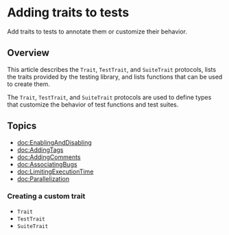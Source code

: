 # Adding traits to tests

<!--
This source file is part of the Swift.org open source project

Copyright (c) 2023 Apple Inc. and the Swift project authors
Licensed under Apache License v2.0 with Runtime Library Exception

See https://swift.org/LICENSE.txt for license information
See https://swift.org/CONTRIBUTORS.txt for Swift project authors
-->

Add traits to tests to annotate them or customize their behavior.

## Overview

This article describes the ``Trait``, ``TestTrait``, and ``SuiteTrait``
protocols, lists the traits provided by the testing library, and lists functions
that can be used to create them.

The ``Trait``, ``TestTrait``, and ``SuiteTrait`` protocols are used to define
types that customize the behavior of test functions and test suites.

## Topics

- <doc:EnablingAndDisabling>
- <doc:AddingTags>
- <doc:AddingComments>
- <doc:AssociatingBugs>
- <doc:LimitingExecutionTime>
- <doc:Parallelization>

### Creating a custom trait

- ``Trait``
- ``TestTrait``
- ``SuiteTrait``
